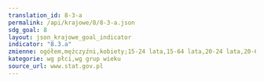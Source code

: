```yaml
---
translation_id: 8-3-a
permalink: /api/krajowe/8/8-3-a.json
sdg_goal: 8
layout: json_krajowe_goal_indicator
indicator: "8.3.a"
zmienne: ogółem,mężczyźni,kobiety;15-24 lata,15-64 lata,20-24 lata,20-64 lata,50 i więcej,55-64 lata,65-69 lat
kategorie: wg płci,wg grup wieku
source_url: www.stat.gov.pl
---
```

